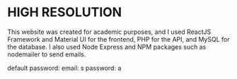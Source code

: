 # HIGH RESOLUTION

This website was created for academic purposes, and I used ReactJS Framework and Material UI for the frontend, PHP for the API, and MySQL for the database. I also used Node Express and NPM packages such as nodemailer to send emails.

default password:
email: s
password: a


 
